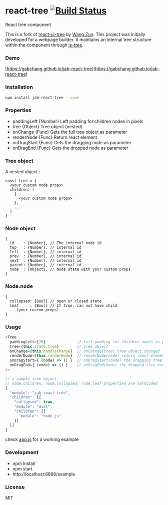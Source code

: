 # react-tree [![Build Status](https://travis-ci.org/gabchang/jab-react-tree.svg)](https://travis-ci.org/gabchang/jab-react-tree)
React tree component

This is a fork of [react-ui-tree](https://pqx.github.io/react-ui-tree) by [Wang Zuo](https://github.com/pqx).
This project was initially developed for a webpage builder. It maintains an internal tree structure within the component through [js-tree](https://github.com/wangzuo/js-tree).

### Demo
[https://gabchang.github.io/jab-react-tree](https://gabchang.github.io/jab-react-tree)

### Installation
``` sh
npm install jab-react-tree --save
```

### Properties

  * paddingLeft {Number}
    Left padding for children nodes in pixels
  * tree {Object}
    Tree object (nested)
  * onChange {Func}
    Gets the full tree object as parameter
  * renderNode {Func}
    Return react element
  * onDragStart {Func}
    Gets the dragging node as parameter
  * onDragEnd {Func}
    Gets the dropped node as parameter

### Tree object

A nested object :

```
const tree = {
  <your custom node props>
  children: [
    {
      <your custom node props>
    },
    ...
  ]
}
```

### Node object

```
{
  id    : {Number}, // The internal node id
  top   : {Number}, // internal id
  left  : {Number}, // internal id
  prev  : {Number}, // internal id
  next  : {Number}, // internal id
  parent: {Number}, // internal id
  node  : {Object}, // Node state with your custom props
}
```

### Node.node

```
{
  collapsed: {Bool} // Open or closed state
  leaf     : {Bool} // If true, can not have child
  ...(your custom props)
}
```

### Usage
``` javascript
<Tree
  paddingLeft={20}              // left padding for children nodes in pixels
  tree={this.state.tree}        // tree object
  onChange={this.handleChange}  // onChange(tree) tree object changed
  renderNode={this.renderNode}  // renderNode(node) return react element
  onDragStart={ (node) => () }  // onDragStart(node) the dragging tree node
  onDragEnd={ (node) => () }    // onDragEnd(node) the dropped tree node
/>

// a sample tree object
// node.children, node.collapsed, node.leaf properties are hardcoded
{
  "module": "jab-react-tree",
  "children": [{
    "collapsed": true,
    "module": "dist",
    "children": [{
      "module": "node.js"
    }]
  }]
}
```
check [app.js](https://github.com/gabchang/jab-react-tree/blob/master/example/app.js) for a working example

### Development
- npm install
- npm start
- http://localhost:8888/example

### License
MIT

